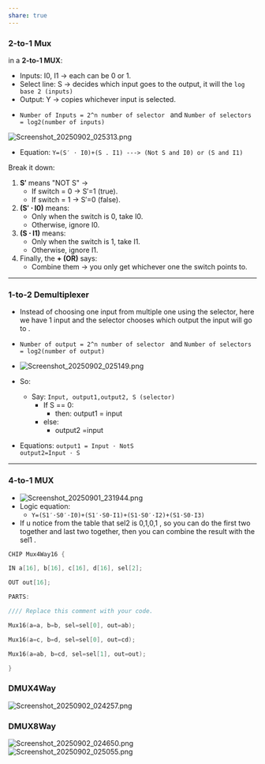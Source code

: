 ```yaml
---
share: true
---
```




### 2-to-1 Mux
in a **2-to-1 MUX**:
- Inputs: I0​, I1​ → each can be 0 or 1.
- Select line: S → decides which input goes to the output, it will the `log base 2 (inputs)`
- Output: Y → copies whichever input is selected.
* `Number of Inputs = 2^n number of selector ` and `Number of selectors = log2(number of inputs)`


![Screenshot_20250902_025313.png](/OSSU/core_system/Build-a-Modern-Computer-from-First-Principles-From-Nand-to-Tetris-Project-Centered-Course-Tets/enveloppe/pictures_folder/Screenshot_20250902_025313.png)

* Equation:
`Y=(S′ ⋅ I0)+(S . I1) ---> (Not S and I0) or (S and I1)`

Break it down:
1. **S′** means "NOT S" →
    - If switch = 0 → S′=1 (true).
    - If switch = 1 → S′=0 (false).
2. **(S′ ⋅ I0)** means:
    - Only when the switch is 0, take I0.
    - Otherwise, ignore I0.
3. **(S ⋅ I1)** means:
    - Only when the switch is 1, take I1.
    - Otherwise, ignore I1.
4. Finally, the **+ (OR)** says:
    - Combine them → you only get whichever one the switch points to.
        

---



### 1-to-2 Demultiplexer

* Instead of choosing one input from multiple one using the selector, here we have 1 input and the selector chooses which output the input will go to .
* `Number of output = 2^n number of selector ` and `Number of selectors = log2(number of output)`


* ![Screenshot_20250902_025149.png](/OSSU/core_system/Build-a-Modern-Computer-from-First-Principles-From-Nand-to-Tetris-Project-Centered-Course-Tets/enveloppe/pictures_folder/Screenshot_20250902_025149.png)
* So:
	* Say: `Input, output1,output2, S (selector)`
		* If S == 0:
			* then: output1 = input
		* else:
			* output2 =input
* Equations:
	`output1 ​= Input ⋅ NotS`  
	`output2​=Input ⋅ S`

---

### 4-to-1 MUX

* ![Screenshot_20250901_231944.png](/OSSU/core_system/Build-a-Modern-Computer-from-First-Principles-From-Nand-to-Tetris-Project-Centered-Course-Tets/enveloppe/pictures_folder/Screenshot_20250901_231944.png)
*  Logic equation:
	* `Y=(S1′⋅S0′⋅I0)+(S1′⋅S0⋅I1)+(S1⋅S0′⋅I2)+(S1⋅S0⋅I3)`
* If u notice from the table that sel2 is 0,1,0,1 , so you can do the first two together and last two together, then you can combine the result with the sel1 .
 ```C
 CHIP Mux4Way16 {

IN a[16], b[16], c[16], d[16], sel[2];

OUT out[16];

PARTS:

//// Replace this comment with your code.

Mux16(a=a, b=b, sel=sel[0], out=ab);

Mux16(a=c, b=d, sel=sel[0], out=cd);

Mux16(a=ab, b=cd, sel=sel[1], out=out);

}
 ```


### DMUX4Way

![Screenshot_20250902_024257.png](/OSSU/core_system/Build-a-Modern-Computer-from-First-Principles-From-Nand-to-Tetris-Project-Centered-Course-Tets/enveloppe/pictures_folder/Screenshot_20250902_024257.png)


### DMUX8Way
![Screenshot_20250902_024650.png](/OSSU/core_system/Build-a-Modern-Computer-from-First-Principles-From-Nand-to-Tetris-Project-Centered-Course-Tets/enveloppe/pictures_folder/Screenshot_20250902_024650.png)![Screenshot_20250902_025055.png](/OSSU/core_system/Build-a-Modern-Computer-from-First-Principles-From-Nand-to-Tetris-Project-Centered-Course-Tets/enveloppe/pictures_folder/Screenshot_20250902_025055.png)
